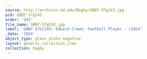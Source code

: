 ```yaml
---
source: http://archives.nd.edu/Bagby/GBBY-57g243.jpg
pid: GBBY-57g243
order: '243'
file_name: GBBY-57g243.jpg
label: 'GBBY 57G/243: Edward Crowe: Football Player - c1924'
_date: '1924'
object_type: glass plate negative
layout: generic_collection_item
collection: bagby
---
```

